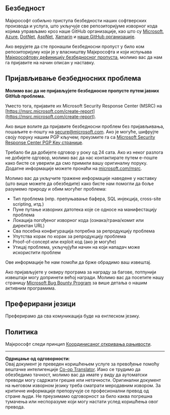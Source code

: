 <!--
CO_OP_TRANSLATOR_METADATA:
{
  "original_hash": "0d575483100c332b2dbaefef915bb3c4",
  "translation_date": "2025-08-30T17:34:09+00:00",
  "source_file": "SECURITY.md",
  "language_code": "sr"
}
-->
## Безбедност

Мајкрософт озбиљно приступа безбедности наших софтверских производа и услуга, што укључује све репозиторијуме изворног кода којима управљамо кроз наше GitHub организације, као што су [Microsoft](https://github.com/Microsoft), [Azure](https://github.com/Azure), [DotNet](https://github.com/dotnet), [AspNet](https://github.com/aspnet), [Xamarin](https://github.com/xamarin) и [наше GitHub организације](https://opensource.microsoft.com/).

Ако верујете да сте пронашли безбедносни пропуст у било ком репозиторијуму који је у власништву Мајкрософта и који испуњава [Мајкрософтову дефиницију безбедносног пропуста](https://docs.microsoft.com/en-us/previous-versions/tn-archive/cc751383(v=technet.10)), молимо вас да нам га пријавите на начин описан у наставку.

## Пријављивање безбедносних проблема

**Молимо вас да не пријављујете безбедносне пропусте путем јавних GitHub проблема.**

Уместо тога, пријавите их Microsoft Security Response Center (MSRC) на [https://msrc.microsoft.com/create-report](https://msrc.microsoft.com/create-report).

Ако више волите да пријавите безбедносни проблем без пријављивања, пошаљите е-пошту на [secure@microsoft.com](mailto:secure@microsoft.com). Ако је могуће, шифрујте своју поруку нашим PGP кључем; преузмите га са [Microsoft Security Response Center PGP Key странице](https://www.microsoft.com/en-us/msrc/pgp-key-msrc).

Требало би да добијете одговор у року од 24 сата. Ако из неког разлога не добијете одговор, молимо вас да нас контактирате путем е-поште како бисте се уверили да смо примили вашу оригиналну поруку. Додатне информације можете пронаћи на [microsoft.com/msrc](https://www.microsoft.com/msrc).

Молимо вас да укључите тражене информације наведене у наставку (што више можете да обезбедите) како бисте нам помогли да боље разумемо природу и обим могућег проблема:

  * Тип проблема (нпр. препуњавање бафера, SQL инјекција, cross-site scripting, итд.)
  * Пуне путање изворних датотека које се односе на манифестацију проблема
  * Локација погођеног изворног кода (ознака/грана/комит или директан URL)
  * Сва посебна конфигурација потребна за репродукцију проблема
  * Упутства корак по корак за репродукцију проблема
  * Proof-of-concept или exploit код (ако је могуће)
  * Утицај проблема, укључујући начин на који нападач може искористити проблем

Ове информације ће нам помоћи да брже обрадимо ваш извештај.

Ако пријављујете у оквиру програма за награду за багове, потпунији извештаји могу допринети већој награди. Молимо вас да посетите нашу страницу [Microsoft Bug Bounty Program](https://microsoft.com/msrc/bounty) за више детаља о нашим активним програмима.

## Преферирани језици

Преферирамо да сва комуникација буде на енглеском језику.

## Политика

Мајкрософт следи принцип [Координисаног откривања рањивости](https://www.microsoft.com/en-us/msrc/cvd).

---

**Одрицање од одговорности**:  
Овај документ је преведен коришћењем услуге за превођење помоћу вештачке интелигенције [Co-op Translator](https://github.com/Azure/co-op-translator). Иако се трудимо да обезбедимо тачност, молимо вас да имате у виду да аутоматски преводи могу садржати грешке или нетачности. Оригинални документ на његовом изворном језику треба сматрати меродавним извором. За критичне информације препоручује се професионални превод од стране људи. Не преузимамо одговорност за било каква погрешна тумачења или неспоразуме који могу настати услед коришћења овог превода.